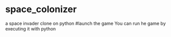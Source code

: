 # space_colonizer
a space invader clone on python
#launch the game
You can run he game by executing it with python
